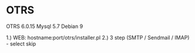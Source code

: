 # OTRS

OTRS 6.0.15
Mysql 5.7
Debian 9

1.) WEB: hostname:port/otrs/installer.pl
2.) 3 step (SMTP / Sendmail / IMAP) - select skip
